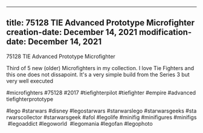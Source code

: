 ----
title: 75128 TIE Advanced Prototype Microfighter
creation-date: December 14, 2021
modification-date: December 14, 2021
----

75128 TIE Advanced Prototype Microfighter

Third of 5 new (older) Microfighters in my collection. I love Tie Fighters and this one does not dissapoint. It's a very simple build from the Series 3 but very well executed

#microfighters #75128 #2017 #tiefighterpilot #tiefighter #empire #advancedtiefighterprototype

#lego #starwars #disney #legostarwars #starwarslego #starwarsgeeks #starwarscollector #starwarsgeek #afol #legolife #minifig #minifigures #minifigs #legoaddict #legoworld  #legomania #legofan #legophoto 

